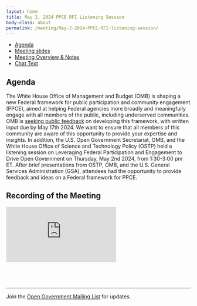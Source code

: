 ```yaml
---
layout: home
title: May 2, 2024 PPCE RFI Listening Session
body-class: about
permalink: /meeting/May-2-2024-PPCE-RFI-listening-session/
---
```


* [Agenda](/assets/files/05022024_PPCE_RFI_Agenda.pdf)
* [Meeting slides](/assets/files/05022024_OG_PPCE_Listening_Session_Presentation.pdf)
* [Meeting Overview & Notes](/assets/files/05022024_PPCE_RFI_Meeting_Overview.pdf)
* [Chat Text](/assets/files/05022024_OpenGov_PPCE_Listening_Session_saved_chat.pdf) 

## Agenda
The White House Office of Management and Budget (OMB) is shaping a new Federal framework for public participation and community engagement (PPCE), aimed at helping Federal agencies more broadly and meaningfully engage with all members of the public, including underserved communities. OMB is [seeking public feedback](https://www.performance.gov/participation) on developing this framework, with written input due by May 17th 2024. We want to ensure that all members of this community are aware of this opportunity to provide your expertise and insights. In addition, the U.S. Open Government Secretariat, OMB, and the White House Office of Science and Technology Policy (OSTP) held a listening session on Leveraging Federal Participation and Engagement to Drive Open Government on Thursday, May 2nd 2024, from 1:30-3:00 pm ET. After brief presentations from OSTP, OMB, and the U.S. General Services Administration (GSA), attendees had the opportunity to provide feedback and ideas on a Federal framework for PPCE.

## Recording of the Meeting

<div class="video-container" style="margin-bottom: 5em">
<iframe src="https://www.youtube.com/embed/lUWEBMwyUIo?si=m53VRys83fGLyzwf" title="YouTube video player" frameborder="0" allow="accelerometer; autoplay; clipboard-write; encrypted-media; gyroscope; picture-in-picture" allowfullscreen></iframe>
</div>


---

Join the [Open Government Mailing List](https://open.usa.gov/mailing-list/) for updates.
